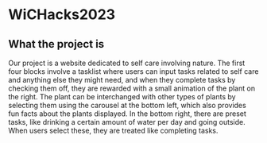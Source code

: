 # WiCHacks2023

## What the project is
Our project is a website dedicated to self care involving nature. The first four blocks involve a tasklist where users can input tasks related to self care and anything else they might need, and when they complete tasks by checking them off, they are rewarded with a small animation of the plant on the right. The plant can be interchanged with other types of plants by selecting them using the carousel at the bottom left, which also provides fun facts about the plants displayed. In the bottom right, there are preset tasks, like drinking a certain amount of water per day and going outside. When users select these, they are treated like completing tasks. 
